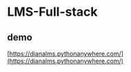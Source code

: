 # LMS-Full-stack 
## demo 
[https://dianalms.pythonanywhere.com/](https://dianalms.pythonanywhere.com/)
